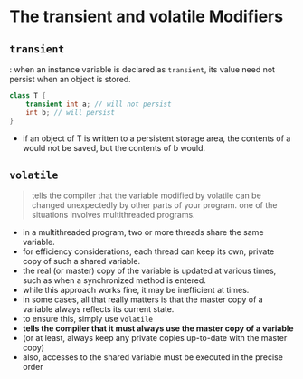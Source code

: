 # The transient and volatile Modifiers
## `transient`
: when an instance variable is declared as `transient`, its value need not persist when an object is stored.
```java
class T {
    transient int a; // will not persist
    int b; // will persist
}
```
- if an object of T is written to a persistent storage area, the contents of a would not be saved, but the contents of b would.

## `volatile`
> tells the compiler that the variable modified by volatile can be changed unexpectedly by other parts of your program.
> one of the situations involves multithreaded programs.
- in a multithreaded program, two or more threads share the same variable.
- for efficiency considerations, each thread can keep its own, private copy of such a shared variable.
- the real (or master) copy of the variable is updated at various times, such as when a synchronized method is entered.
- while this approach works fine, it may be inefficient at times.
- in some cases, all that really matters is that the master copy of a variable always reflects its current state.
- to ensure this, simply use `volatile`
- **tells the compiler that it must always use the master copy of a variable**
- (or at least, always keep any private copies up-to-date with the master copy)
- also, accesses to the shared variable must be executed in the precise order
